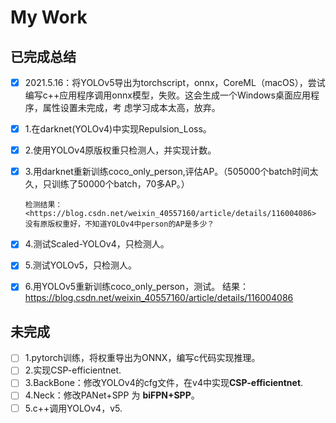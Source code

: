 # My Work

## 已完成总结

- [x] 2021.5.16：将YOLOv5导出为torchscript，onnx，CoreML（macOS），尝试编写c++应用程序调用onnx模型，失败。这会生成一个Windows桌面应用程序，属性设置未完成，考 虑学习成本太高，放弃。
- [x] 1.在darknet(YOLOv4)中实现Repulsion_Loss。
- [x] 2.使用YOLOv4原版权重只检测人，并实现计数。
- [x] 3.用darknet重新训练coco_only_person,评估AP。（505000个batch时间太久，只训练了50000个batch，70多AP。）
           
      检测结果：<https://blog.csdn.net/weixin_40557160/article/details/116004086>
      没有原版权重好，不知道YOLOv4中person的AP是多少？
- [x] 4.测试Scaled-YOLOv4，只检测人。
- [x] 5.测试YOLOv5，只检测人。
- [x] 6.用YOLOv5重新训练coco_only_person，测试。
      结果：<https://blog.csdn.net/weixin_40557160/article/details/116004086>

## 未完成

- [ ] 1.pytorch训练，将权重导出为ONNX，编写c代码实现推理。
- [ ] 2.实现CSP-efficientnet.
- [ ] 3.BackBone：修改YOLOv4的cfg文件，在v4中实现**CSP-efficientnet**.
- [ ] 4.Neck：修改PANet+SPP   为  **biFPN+SPP**。
- [ ] 5.c++调用YOLOv4，v5.
